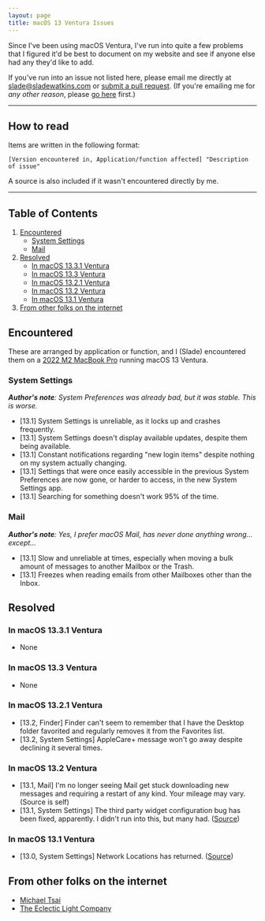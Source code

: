 ```yaml
---
layout: page
title: macOS 13 Ventura Issues
---
```


Since I've been using macOS Ventura, I've run into quite a few problems that I figured it'd be best to document on my website and see if anyone else had any they'd like to add.

If you've run into an issue not listed here, please email me directly at [slade@sladewatkins.com](mailto:slade@sladewatkins.com) or [submit a pull request](https://www.sladewatkins.com/docs/website/contributing/). (If you're emailing me for *any other reason*, please [go here](https://www.sladewatkins.com/contact/) first.)

---

## How to read
Items are written in the following format: 

```
[Version encountered in, Application/function affected] "Description of issue"
```

A source is also included if it wasn't encountered directly by me.

---

## Table of Contents
1. [Encountered](#encountered)
	- [System Settings](#system-settings)
	- [Mail](#mail)
2. [Resolved](#resolved)
	- [In macOS 13.3.1 Ventura](#in-macos-1331-ventura)
	- [In macOS 13.3 Ventura](#in-macos-133-ventura)
	- [In macOS 13.2.1 Ventura](#in-macos-1321-ventura)
	- [In macOS 13.2 Ventura](#in-macos-132-ventura)
	- [In macOS 13.1 Ventura](#in-macos-131-ventura)
3. [From other folks on the internet](#from-other-folks-on-the-internet)

## Encountered
These are arranged by application or function, and I (Slade) encountered  them on a [2022 M2 MacBook Pro](https://support.apple.com/kb/SP870?locale=en_US) running macOS 13 Ventura.

###  System Settings
*__Author's note__: System Preferences was already bad, but it was stable. This is worse.*

- [13.1] System Settings is unreliable, as it locks up and crashes frequently.
- [13.1] System Settings doesn't display available updates, despite them being available.
- [13.1] Constant notifications regarding "new login items" despite nothing on my system actually changing.
- [13.1] Settings that were once easily accessible in the previous System Preferences are now gone, or harder to access, in the new System Settings app.
- [13.1] Searching for something doesn't work 95% of the time.

### Mail
*__Author's note__: Yes, I prefer macOS Mail, has never done anything wrong... except...*

- [13.1] Slow and unreliable at times, especially when moving a bulk amount of messages to another Mailbox or the Trash.
- [13.1] Freezes when reading emails from other Mailboxes other than the Inbox.

## Resolved

### In macOS 13.3.1 Ventura
- None

### In macOS 13.3 Ventura
- None

### In macOS 13.2.1 Ventura
- [13.2, Finder] Finder can't seem to remember that I have the Desktop folder favorited and regularly removes it from the Favorites list.
- [13.2, System Settings] AppleCare+ message won't go away despite declining it several times.

### In macOS 13.2 Ventura
- [13.1, Mail] I'm no longer seeing Mail get stuck downloading new messages and requiring a restart of any kind. Your mileage may vary. (Source is self)
- [13.1, System Settings] The third party widget configuration bug has been fixed, apparently. I didn't run into this, but many had. ([Source](https://blog.eternalstorms.at/2022/11/10/psa-macos-ventura-3rd-party-widget-configuration-broken/))

### In macOS 13.1 Ventura
- [13.0, System Settings] Network Locations has returned. ([Source](https://mjtsai.com/blog/2022/12/13/macos-13-1/))

## From other folks on the internet
- [Michael Tsai](https://mjtsai.com/blog/2022/12/27/ventura-issues/)
- [The Eclectic Light Company](https://eclecticlight.co/2022/11/04/fixes-and-flaws-in-ventura-13-0/)
